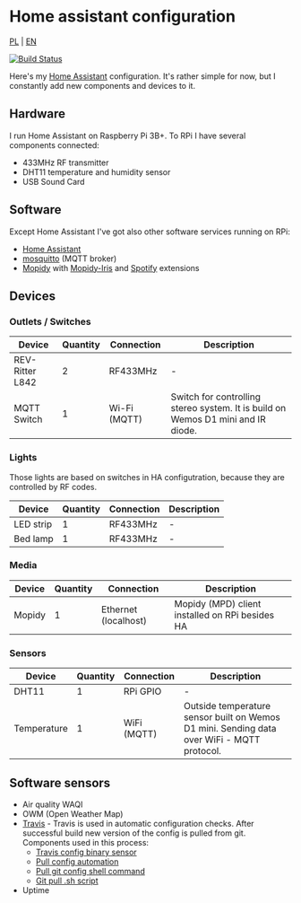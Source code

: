 # Home assistant configuration
[PL](https://github.com/michalchecinski/homeassistant/blob/master/README_PL.md) | [EN](https://github.com/michalchecinski/homeassistant/blob/master/README.md)

[![Build Status](https://github.com/michalchecinski/homeassistant/workflows/Home%20Assistant%20CI/badge.svg)](https://travis-ci.org/michalchecinski/homeassistant)

Here's my [Home Assistant](https://www.home-assistant.io/) configuration. It's rather simple for now, but I constantly add new components and devices to it.

## Hardware
I run Home Assistant on Raspberry Pi 3B+. To RPi I have several components connected:
* 433MHz RF transmitter
* DHT11 temperature and  humidity sensor
* USB Sound Card

## Software
Except Home Assistant I've got also other software services running on RPi:
* [Home Assistant](https://www.home-assistant.io/)
* [mosquitto](https://mosquitto.org/) (MQTT broker)
* [Mopidy](https://www.mopidy.com/) with [Mopidy-Iris](https://github.com/jaedb/Iris) and [Spotify](https://github.com/mopidy/mopidy-spotify) extensions

## Devices
### Outlets / Switches
| Device          | Quantity | Connection   | Description                                                                      |
| --------------- | -------- | ------------ | -------------------------------------------------------------------------------- |
| REV-Ritter L842 | 2        | RF433MHz     | -                                                                                |
| MQTT Switch     | 1        | Wi-Fi (MQTT) | Switch for controlling stereo system. It is build on Wemos D1 mini and IR diode. |

### Lights
Those lights are based on switches in HA configutration, because they are controlled by RF codes.

| Device    | Quantity | Connection | Description |
| --------- | -------- | ---------- | ----------- |
| LED strip | 1        | RF433MHz   | -           |
| Bed lamp  | 1        | RF433MHz   | -           |

### Media
| Device | Quantity | Connection           | Description                                     |
| ------ | -------- | -------------------- | ----------------------------------------------- |
| Mopidy | 1        | Ethernet (localhost) | Mopidy (MPD) client installed on RPi besides HA |

### Sensors
| Device      | Quantity | Connection  | Description                                                                                |
| ----------- | -------- | ----------- | ------------------------------------------------------------------------------------------ |
| DHT11       | 1        | RPi GPIO    | -                                                                                          |
| Temperature | 1        | WiFi (MQTT) | Outside temperature sensor built on Wemos D1 mini. Sending data over WiFi - MQTT protocol. |

## Software sensors
* Air quality WAQI
* OWM (Open Weather Map)
* [Travis](https://travis-ci.org/michalchecinski/homeassistant) - Travis is used in automatic configuration checks. After successful build new version of the config is pulled from git. Components used in this process:
  * [Travis config binary sensor](https://github.com/michalchecinski/homeassistant/blob/master/binary_sensors/travis_cong.yaml)
  * [Pull config automation](https://github.com/michalchecinski/homeassistant/blob/master/automations.yaml#L6)
  * [Pull git config shell command](https://github.com/michalchecinski/homeassistant/blob/master/shell_commands.yaml#L1)
  * [Git pull .sh script](https://github.com/michalchecinski/homeassistant/blob/master/bash/git_pull.sh)
* Uptime